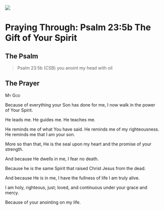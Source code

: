 <img class="intro-left" style="margin-top:10px" src="/images/art-paris-psalter.jpg">

# Praying Through: Psalm 23:5b The Gift of Your Spirit

## The Psalm

>Psalm 23:5b (CSB)   you anoint my head with oil

## The Prayer

<div style='font-variant: small-caps;'>
My God
</div>


Because of everything your Son has done for me,
  I now walk in the power of Your Spirit.

He leads me.
  He guides me.
  He teaches me.

He reminds me of what You have said.
  He reminds me of my righteousness.
  He reminds me that I am your son.

More so than that,
  He is the seal upon my heart
  and the promise of your strength.

And because He dwells in me,
  I fear no death.

Because he is the same Spirit that raised Christ Jesus from the dead.

And because He is in me,
  I have the fullness of life
  I am truly alive.

I am holy,
  righteous,
  just;
  loved,
  and continuous under your grace and mercy.

Because of your anointing on my life.
